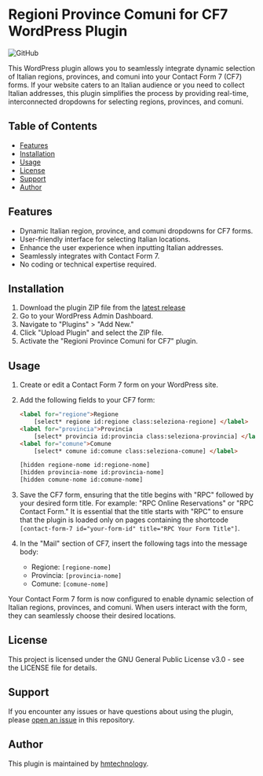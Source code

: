 # Regioni Province Comuni for CF7 WordPress Plugin

![GitHub](https://img.shields.io/github/license/hmtechnology/regioni-province-comuni-cf7-wordpress)

This WordPress plugin allows you to seamlessly integrate dynamic selection of Italian regions, provinces, and comuni into your Contact Form 7 (CF7) forms. If your website caters to an Italian audience or you need to collect Italian addresses, this plugin simplifies the process by providing real-time, interconnected dropdowns for selecting regions, provinces, and comuni.

## Table of Contents

- [Features](#features)
- [Installation](#installation)
- [Usage](#usage)
- [License](#license)
- [Support](#support)
- [Author](#author)

## Features

- Dynamic Italian region, province, and comuni dropdowns for CF7 forms.
- User-friendly interface for selecting Italian locations.
- Enhance the user experience when inputting Italian addresses.
- Seamlessly integrates with Contact Form 7.
- No coding or technical expertise required.

## Installation

1. Download the plugin ZIP file from the [latest release](https://github.com/hmtechnology/regioni-province-comuni-cf7-wordpress/tree/main/regioni-province-comuni)
2. Go to your WordPress Admin Dashboard.
3. Navigate to "Plugins" > "Add New."
4. Click "Upload Plugin" and select the ZIP file.
5. Activate the "Regioni Province Comuni for CF7" plugin.

## Usage

1. Create or edit a Contact Form 7 form on your WordPress site.

2. Add the following fields to your CF7 form:

      ```html
      <label for="regione">Regione
          [select* regione id:regione class:seleziona-regione] </label>
      <label for="provincia">Provincia
          [select* provincia id:provincia class:seleziona-provincia] </label>
      <label for="comune">Comune
          [select* comune id:comune class:seleziona-comune] </label>
      
      [hidden regione-nome id:regione-nome]
      [hidden provincia-nome id:provincia-nome]
      [hidden comune-nome id:comune-nome]
      ```

3. Save the CF7 form, ensuring that the title begins with "RPC" followed by your desired form title. For example: "RPC Online Reservations" or "RPC Contact Form." It is essential that the title starts with "RPC" to ensure that the plugin is loaded only on pages containing the shortcode `[contact-form-7 id="your-form-id" title="RPC Your Form Title"]`.

4. In the "Mail" section of CF7, insert the following tags into the message body:

    - Regione: `[regione-nome]`
    - Provincia: `[provincia-nome]`
    - Comune: `[comune-nome]`

Your Contact Form 7 form is now configured to enable dynamic selection of Italian regions, provinces, and comuni. When users interact with the form, they can seamlessly choose their desired locations.

## License

This project is licensed under the GNU General Public License v3.0 - see the LICENSE file for details.

## Support

If you encounter any issues or have questions about using the plugin, please [open an issue](https://github.com/hmtechnology/regioni-province-comuni-cf7-wordpress/issues) in this repository.

## Author

This plugin is maintained by [hmtechnology](https://github.com/hmtechnology).

